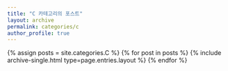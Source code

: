 ```yaml
---
title: "C 카테고리의 포스트"
layout: archive
permalink: categories/c
author_profile: true
---
```


{% assign posts = site.categories.C %}
{% for post in posts %}
{% include archive-single.html type=page.entries.layout %}
{% endfor %}
